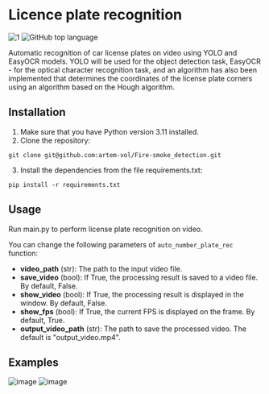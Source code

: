 
# Licence plate recognition
![1](https://shields.microej.com/badge/Python-3.11-blue)
![GitHub top language](https://img.shields.io/github/languages/top/artem-vol/Licence_plate_recognition)

Automatic recognition of car license plates on video using YOLO and EasyOCR models. YOLO will be used for the object detection task, EasyOCR - for the optical character recognition task, and an algorithm has also been implemented that determines the coordinates of the license plate corners using an algorithm based on the Hough algorithm.

## Installation
1. Make sure that you have Python version 3.11 installed.
2. Clone the repository:
```
git clone git@github.com:artem-vol/Fire-smoke_detection.git
```
3. Install the dependencies from the file requirements.txt:
```
pip install -r requirements.txt
```
## Usage
Run main.py to perform license plate recognition on video.
  
You can change the following parameters of ```auto_number_plate_rec``` function:
- **video_path** (str): The path to the input video file. 
- **save_video** (bool): If True, the processing result is saved to a video file. By default, False.
- **show_video** (bool): If True, the processing result is displayed in the window. By default, False.
- **show_fps** (bool): If True, the current FPS is displayed on the frame. By default, True.
- **output_video_path** (str): The path to save the processed video. The default is "output_video.mp4".

## Examples

![image](https://github.com/user-attachments/assets/cec7b933-d5f2-4e99-b790-657718e772bc)
![image](https://github.com/user-attachments/assets/891af56a-bc8a-41dd-82f2-e25d376189f8)


